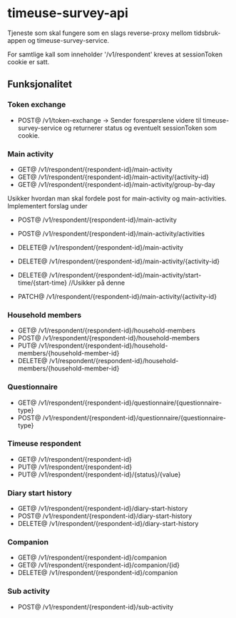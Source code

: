 # timeuse-survey-api
Tjeneste som skal fungere som en slags reverse-proxy mellom tidsbruk-appen og timeuse-survey-service.

For samtlige kall som inneholder '/v1/respondent' kreves at sessionToken cookie er satt. 

## Funksjonalitet

### Token exchange
* POST@ /v1/token-exchange -> Sender forespørslene videre til timeuse-survey-service og returnerer status og eventuelt sessionToken som cookie.

### Main activity
* GET@ /v1/respondent/{respondent-id}/main-activity
* GET@ /v1/respondent/{respondent-id}/main-activity/{activity-id}
* GET@ /v1/respondent/{respondent-id}/main-activity/group-by-day

Usikker hvordan man skal fordele post for main-activity og main-activities. Implementert forslag under
* POST@ /v1/respondent/{respondent-id}/main-activity
* POST@ /v1/respondent/{respondent-id}/main-activity/activities


* DELETE@ /v1/respondent/{respondent-id}/main-activity
* DELETE@ /v1/respondent/{respondent-id}/main-activity/{activity-id}
* DELETE@ /v1/respondent/{respondent-id}/main-activity/start-time/{start-time} //Usikker på denne


* PATCH@ /v1/respondent/{respondent-id}/main-activity/{activity-id}

### Household members
* GET@ /v1/respondent/{respondent-id}/household-members
* POST@ /v1/respondent/{respondent-id}/household-members
* PUT@ /v1/respondent/{respondent-id}/household-members/{household-member-id}
* DELETE@ /v1/respondent/{respondent-id}/household-members/{household-member-id}


### Questionnaire
* GET@ /v1/respondent/{respondent-id}/questionnaire/{questionnaire-type}
* POST@ /v1/respondent/{respondent-id}/questionnaire/{questionnaire-type}


### Timeuse respondent
* GET@ /v1/respondent/{respondent-id}
* PUT@ /v1/respondent/{respondent-id}
* PUT@ /v1/respondent/{respondent-id}/{status}/{value}


### Diary start history
* GET@ /v1/respondent/{respondent-id}/diary-start-history
* POST@ /v1/respondent/{respondent-id}/diary-start-history
* DELETE@ /v1/respondent/{respondent-id}/diary-start-history


### Companion
* GET@ /v1/respondent/{respondent-id}/companion
* GET@ /v1/respondent/{respondent-id}/companion/{id}
* DELETE@ /v1/respondent/{respondent-id}/companion


### Sub activity
* POST@ /v1/respondent/{respondent-id}/sub-activity